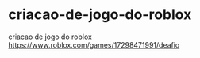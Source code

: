 # criacao-de-jogo-do-roblox
criacao de jogo do roblox
https://www.roblox.com/games/17298471991/deafio

